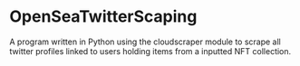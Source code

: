 # OpenSeaTwitterScaping
A program written in Python using the cloudscraper module to scrape all twitter profiles linked to users holding items from a inputted NFT collection.
